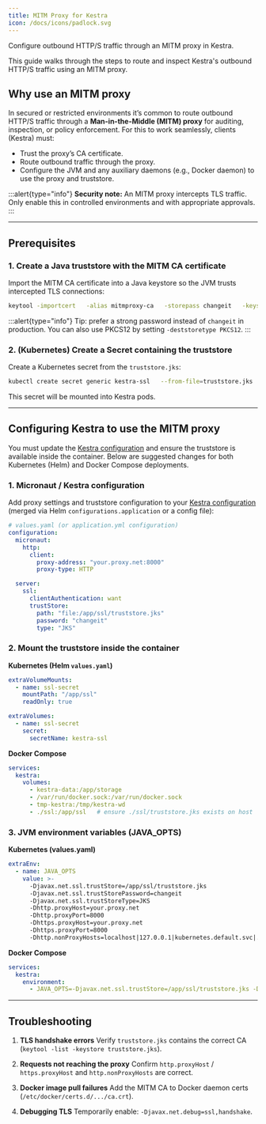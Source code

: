 ```yaml
---
title: MITM Proxy for Kestra
icon: /docs/icons/padlock.svg
---
```


Configure outbound HTTP/S traffic through an MITM proxy in Kestra.

This guide walks through the steps to route and inspect Kestra's outbound HTTP/S traffic using an MITM proxy.

## Why use an MITM proxy

In secured or restricted environments it’s common to route outbound HTTP/S traffic through a **Man-in-the-Middle (MITM) proxy** for auditing, inspection, or policy enforcement. For this to work seamlessly, clients (Kestra) must:

- Trust the proxy’s CA certificate.
- Route outbound traffic through the proxy.
- Configure the JVM and any auxiliary daemons (e.g., Docker daemon) to use the proxy and truststore.

:::alert{type="info"}
**Security note:** An MITM proxy intercepts TLS traffic. Only enable this in controlled environments and with appropriate approvals.
:::

---

## Prerequisites

### 1. Create a Java truststore with the MITM CA certificate

Import the MITM CA certificate into a Java keystore so the JVM trusts intercepted TLS connections:

```bash
keytool -importcert   -alias mitmproxy-ca   -storepass changeit   -keystore truststore.jks   -trustcacerts   -file mitmproxy-ca.crt   -noprompt
```

:::alert{type="info"}
Tip: prefer a strong password instead of `changeit` in production. You can also use PKCS12 by setting `-deststoretype PKCS12`.
:::

### 2. (Kubernetes) Create a Secret containing the truststore

Create a Kubernetes secret from the `truststore.jks`:

```bash
kubectl create secret generic kestra-ssl   --from-file=truststore.jks   -n kestra
```

This secret will be mounted into Kestra pods.

---

## Configuring Kestra to use the MITM proxy

You must update the [Kestra configuration](../configuration/index.md) and ensure the truststore is available inside the container. Below are suggested changes for both Kubernetes (Helm) and Docker Compose deployments.

### 1. Micronaut / Kestra configuration

Add proxy settings and truststore configuration to your [Kestra configuration](../configuration/index.md) (merged via Helm `configurations.application` or a config file):

```yaml
# values.yaml (or application.yml configuration)
configuration:
  micronaut:
    http:
      client:
        proxy-address: "your.proxy.net:8000"
        proxy-type: HTTP

  server:
    ssl:
      clientAuthentication: want
      trustStore:
        path: "file:/app/ssl/truststore.jks"
        password: "changeit"
        type: "JKS"
```

### 2. Mount the truststore inside the container

**Kubernetes (Helm `values.yaml`)**

```yaml
extraVolumeMounts:
  - name: ssl-secret
    mountPath: "/app/ssl"
    readOnly: true

extraVolumes:
  - name: ssl-secret
    secret:
      secretName: kestra-ssl
```

**Docker Compose**

```yaml
services:
  kestra:
    volumes:
      - kestra-data:/app/storage
      - /var/run/docker.sock:/var/run/docker.sock
      - tmp-kestra:/tmp/kestra-wd
      - ./ssl:/app/ssl   # ensure ./ssl/truststore.jks exists on host
```

### 3. JVM environment variables (JAVA_OPTS)

**Kubernetes (values.yaml)**

```yaml
extraEnv:
  - name: JAVA_OPTS
    value: >-
      -Djavax.net.ssl.trustStore=/app/ssl/truststore.jks
      -Djavax.net.ssl.trustStorePassword=changeit
      -Djavax.net.ssl.trustStoreType=JKS
      -Dhttp.proxyHost=your.proxy.net
      -Dhttp.proxyPort=8000
      -Dhttps.proxyHost=your.proxy.net
      -Dhttps.proxyPort=8000
      -Dhttp.nonProxyHosts=localhost|127.0.0.1|kubernetes.default.svc|.svc|.cluster.local|your.nexus.domain.com|kestra-minio
```

**Docker Compose**

```yaml
services:
  kestra:
    environment:
      - JAVA_OPTS=-Djavax.net.ssl.trustStore=/app/ssl/truststore.jks -Djavax.net.ssl.trustStorePassword=changeit -Djavax.net.ssl.trustStoreType=JKS -Dhttp.proxyHost=your.proxy.net -Dhttp.proxyPort=8000 -Dhttps.proxyHost=your.proxy.net -Dhttps.proxyPort=8000 -Dhttp.nonProxyHosts=localhost|127.0.0.1|your.nexus.domain.com
```

---

## Troubleshooting

1. **TLS handshake errors**
   Verify `truststore.jks` contains the correct CA (`keytool -list -keystore truststore.jks`).

2. **Requests not reaching the proxy**
   Confirm `http.proxyHost` / `https.proxyHost` and `http.nonProxyHosts` are correct.

3. **Docker image pull failures**
   Add the MITM CA to Docker daemon certs (`/etc/docker/certs.d/.../ca.crt`).

4. **Debugging TLS**
   Temporarily enable: `-Djavax.net.debug=ssl,handshake`.
